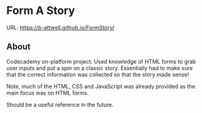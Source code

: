 # Form A Story

URL: https://b-attwell.github.io/FormStory/

## About

Codecademy on-platform project. Used knowledge of HTML forms to grab user inputs and put a spin on a classic story. Essentially had to make sure that the correct information was collected so that the story made sense!

Note, much of the HTML, CSS and JavaScript was already provided as the main focus was on HTML forms. 

Should be a useful reference in the future.
